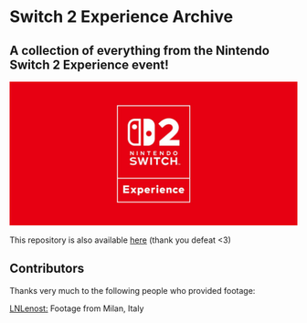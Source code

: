 # Switch 2 Experience Archive
## A collection of everything from the Nintendo Switch 2 Experience event!

![image](assets/switch2experience.jpg)

This repository is also available [here](https://gitlab.com/DefeatOf13/switch-2-experience-archive) (thank you defeat <3)
## Contributors
Thanks very much to the following people who provided footage:

[LNLenost:](https://github.com/LNLenost) Footage from Milan, Italy
